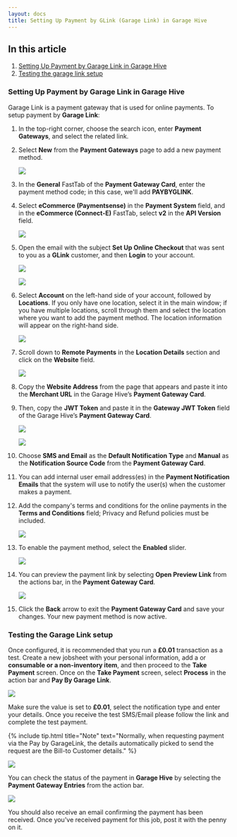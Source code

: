 ```yaml
---
layout: docs
title: Setting Up Payment by GLink (Garage Link) in Garage Hive
---
```


## In this article
1. [Setting Up Payment by Garage Link in Garage Hive](#setting-up-payment-by-garage-link-in-garage-hive)
2. [Testing the garage link setup](#testing-the-garage-link-setup)


### Setting Up Payment by Garage Link in Garage Hive
Garage Link is a payment gateway that is used for online payments. To setup payment by **Garage Link**:
1. In the top-right corner, choose the search icon, enter **Payment Gateways**, and select the related link.
1. Select **New** from the **Payment Gateways** page to add a new payment method.

   ![](media/garagehive-payment-gateways1.gif)

1. In the **General** FastTab of the **Payment Gateway Card**, enter the payment method code; in this case, we'll add **PAYBYGLINK**. 
1. Select **eCommerce (Paymentsense)** in the **Payment System** field, and in the **eCommerce (Connect-E)** FastTab, select **v2** in the **API Version** field.
   
   ![](media/garagehive-payment-gateways2.gif)

1. Open the email with the subject **Set Up Online Checkout** that was sent to you as a **GLink** customer, and then **Login** to your account. 

   ![](media/garagehive-payment-gateways3.png)

   ![](media/garagehive-payment-gateways4.png)

1. Select **Account** on the left-hand side of your account, followed by **Locations**. If you only have one location, select it in the main window; if you have multiple locations, scroll through them and select the location where you want to add the payment method. The location information will appear on the right-hand side.

   ![](media/garagehive-payment-gateways5.png)

1. Scroll down to **Remote Payments** in the **Location Details** section and click on the **Website** field.

   ![](media/garagehive-payment-gateways6.png)

1. Copy the **Website Address** from the page that appears and paste it into the **Merchant URL** in the Garage Hive’s **Payment Gateway Card**.
1.  Then, copy the **JWT Token** and paste it in the **Gateway JWT Token** field of the Garage Hive’s **Payment Gateway Card**.

     ![](media/garagehive-payment-gateways7.png)

     ![](media/garagehive-payment-gateways8.png)

1. Choose **SMS and Email** as the **Default Notification Type** and **Manual** as the **Notification Source Code** from the **Payment Gateway Card**.
1. You can add internal user email address(es) in the **Payment Notification Emails** that the system will use to notify the user(s) when the customer makes a payment.
1. Add the company's terms and conditions for the online payments in the **Terms and Conditions** field; Privacy and Refund policies must be included.

   ![](media/garagehive-payment-gateways9.png)

1. To enable the payment method, select the **Enabled** slider. 

   ![](media/garagehive-payment-gateways10.png)

1. You can preview the payment link by selecting **Open Preview Link** from the actions bar, in the **Payment Gateway Card**.

   ![](media/garagehive-payment-gateways11.png)

1. Click the **Back** arrow to exit the **Payment Gateway Card** and save your changes. Your new payment method is now active.


### Testing the Garage Link setup
Once configured, it is recommended that you run a **£0.01** transaction as a test. Create a new jobsheet with your personal information, add a  or **consumable or a non-inventory item**, and then proceed to the **Take Payment** screen. Once on the **Take Payment** screen, select **Process** in the action bar and **Pay By Garage Link**.

![](media/paybygaragelink-takepayment.jpg)

Make sure the value is set to **£0.01**, select the notification type and enter your details. Once you receive the test SMS/Email please follow the link and complete the test payment. 

{% include tip.html title="Note" text="Normally, when requesting payment via the Pay by GarageLink, the details automatically picked to send the request are the Bill-to Customer details." %}


![](media/paybygaragelink-paymentwindow.jpg)

You can check the status of the payment in **Garage Hive** by selecting the **Payment Gateway Entries** from the action bar. 

![](media/paybygaragelink-gateway-entries.jpg)

You should also receive an email confirming the payment has been received. Once you've received payment for this job, post it with the penny on it.